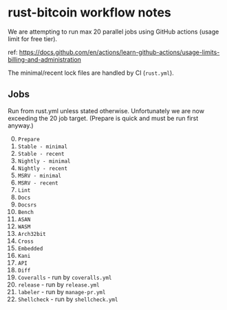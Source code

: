 # rust-bitcoin workflow notes

We are attempting to run max 20 parallel jobs using GitHub actions (usage limit for free tier).

ref: https://docs.github.com/en/actions/learn-github-actions/usage-limits-billing-and-administration

The minimal/recent lock files are handled by CI (`rust.yml`).

## Jobs

Run from rust.yml unless stated otherwise. Unfortunately we are now exceeding the 20 job target.
(Prepare is quick and must be run first anyway.)

0.  `Prepare`
1.  `Stable - minimal`
2.  `Stable - recent`
3.  `Nightly - minimal`
4.  `Nightly - recent`
5.  `MSRV - minimal`
6.  `MSRV - recent`
7.  `Lint`
8.  `Docs`
9.  `Docsrs`
10. `Bench`
11. `ASAN`
12. `WASM`
13. `Arch32bit`
14. `Cross`
15. `Embedded`
16. `Kani`
17. `API`
18. `Diff`
19. `Coveralls` - run by `coveralls.yml`
20. `release` - run by `release.yml`
21. `labeler` - run by `manage-pr.yml`
22. `Shellcheck` - run by `shellcheck.yml`
